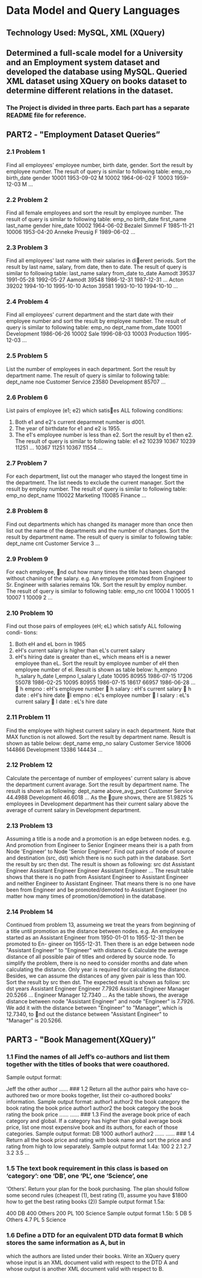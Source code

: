 # Data Model and Query Languages
## Technology Used: MySQL, XML (XQuery)
##    Determined a full-scale model for a University and an Employment system dataset and developed the database using MySQL. Queried XML dataset using XQuery on books dataset to determine different relations in the dataset. 

### The Project is divided in three parts. Each part has a separate README file for reference.


## PART2 - "Employment Dataset Queries”


### 2.1 Problem 1
Find all employees' employee number, birth date, gender. Sort the result by
employee number. The result of query is similar to following table:
emp_no birth_date gender
10001 1953-09-02 M
10002 1964-06-02 F
10003 1959-12-03 M
...
### 2.2 Problem 2
Find all female employees and sort the result by employee number. The result
of query is similar to following table:
emp_no birth_date first_name last_name gender hire_date
10002 1964-06-02 Bezalel Simmel F 1985-11-21
10006 1953-04-20 Anneke Preusig F 1989-06-02
...
### 2.3 Problem 3
Find all employees' last name with their salaries in dierent periods. Sort the
result by last name, salary, from date, then to date. The result of query is
similar to following table:
last_name salary from_date to_date
Aamodt 39537 1991-05-28 1992-05-27
Aamodt 39548 1986-12-31 1987-12-31
...
Acton 39202 1994-10-10 1995-10-10
Acton 39581 1993-10-10 1994-10-10
...
### 2.4 Problem 4
Find all employees' current department and the start date with their employee
number and sort the result by employee number. The result of query is similar
to following table:
emp_no dept_name from_date
10001 Development 1986-06-26
10002 Sale 1996-08-03
10003 Production 1995-12-03
...
### 2.5 Problem 5
List the number of employees in each department. Sort the result by department
name. The result of query is similar to following table:
dept_name noe
Customer Service 23580
Development 85707
...
### 2.6 Problem 6
List pairs of employee (e1; e2) which satises ALL following conditions:
1. Both e1 and e2's current deparmnet number is d001.
2. The year of birthdate for e1 and e2 is 1955.
3. The e1's employee number is less than e2.
Sort the result by e1 then e2. The result of query is similar to following table:
e1 e2
10239 10367
10239 11251
...
10367 11251
10367 11554
...
### 2.7 Problem 7
For each department, list out the manager who stayed the longest time in the
department. The list needs to exclude the current manager. Sort the result by
employ number. The result of query is similar to following table:
emp_no dept_name
110022 Marketing
110085 Finance
...
### 2.8 Problem 8
Find out departments which has changed its manager more than once then list
out the name of the departments and the number of changes. Sort the result
by department name. The result of query is similar to following table:
dept_name cnt
Customer Service 3
...
### 2.9 Problem 9
For each employee, nd out how many times the title has been changed without
chaning of the salary. e.g. An employee promoted from Engineer to Sr. Engineer
with salaries remains 10k. Sort the result by employ number. The result of query
is similar to following table:
emp_no cnt
10004 1
10005 1
10007 1
10009 2
...
### 2.10 Problem 10
Find out those pairs of employees (eH; eL) which satisfy ALL following condi-
tions:
1. Both eH and eL born in 1965
2. eH's current salary is higher than eL's current salary
3. eH's hiring date is greater than eL, which means eH is a newer employee
than eL.
Sort the result by employee number of eH then employee number of el.
Result is shown as table below:
h_empno h_salary h_date l_empno l_salary l_date
10095 80955 1986-07-15 17206 55078 1986-02-25
10095 80955 1986-07-15 18617 66957 1986-06-28
...
 h empno : eH's employee number
 h salary : eH's current salary
 h date : eH's hire date
 l empno : eL's employee number
 l salary : eL's current salary
 l date : eL's hire date
### 2.11 Problem 11
Find the employee with highest current salary in each department. Note that
MAX function is not allowed. Sort the result by department name. Result is
shown as table below:
dept_name emp_no salary
Customer Service 18006 144866
Development 13386 144434
...
### 2.12 Problem 12
Calculate the percentage of number of employees' current salary is above the
department current avarage. Sort the result by department name. The result
is shown as following:
dept_name above_avg_pect
Customer Service 44.4988
Development 46.6018
...
As the gure shows, there are 51.9825 % employees in Development department
has their current salary above the average of current salary in Development
department.
### 2.13 Problem 13
Assuming a title is a node and a promotion is an edge between nodes. e.g.
And promotion from Engineer to Senior Engineer means their is a path from
Node 'Engineer' to Node 'Senior Engineer'. Find out pairs of node of source
and destination (src, dst) which there is no such path in the database. Sort the
result by src then dst. The result is shown as following:
src dst
Assistant Engineer Assistant Engineer
Engineer Assistant Engineer
...
The result table shows that there is no path from Assistant Engineer to Assistant
Engineer and neither Engineer to Assistant Engineer. That means there is no
one have been from Engineer and be promoted/demoted to Assistant Engineer
(no matter how many times of promotion/demotion) in the database.
### 2.14 Problem 14
Continued from problem 13, assumeing we treat the years from beginning of a
title until promotion as the distance between nodes. e.g. An employee started as
an Assistant Engineer from 1950-01-01 to 1955-12-31 then be promoted to En-
gineer on 1955-12-31. Then there is an edge between node "Assistant Engineer"
to "Engineer" with distance 6.
Calculate the average distance of all possible pair of titles and ordered by
source node. To simplify the problem, there is no need to consider months and
date when calculating the distance. Only year is required for calculating the
distance. Besides, we can assume the distances of any given pair is less than
100.
Sort the result by src then dst. The expected result is shown as follow:
src dst years
Assistant Engineer Engineer 7.7926
Assistant Engineer Manager 20.5266
...
Engineer Manager 12.7340
...
As the table shows, the average distance between node "Assistant Engineer" and
node "Engineer" is 7.7926. We add it with the distance between "Engineer"
to "Manager", which is 12.7340, to nd out the distance between "Assistant
Engineer" to "Manager" is 20.5266.



## PART3 - "Book Management(XQuery)”

### 1.1 Find the names of all Jeff’s co-authors and list them together with the titles of books that were coauthored.
Sample output format:
<book>
<title>Big data analytics</title>
<name>Jeff</name>
<name>the other author</name>
</book>
……
### 1.2 Return all the author pairs who have co-authored two or more books together, list their co-authored
books’ information.
Sample output format:
<coauthor>
<output>
<name>author1</name>
<name>author2</name>
<book year="the book year">
<title>the book title</title>
<category>the book category</category>
<rating>the book rating</rating>
<price>the book price</price>
</book>
</output>
<output>
<name>author1</name>
<name>author2</name>
<book year="the book year">
<title>the book title</title>
<category>the book category</category>
<rating>the book rating</rating>
<price>the book price</price>
</book>
</output>
......
</coauthor>
……
### 1.3 Find the average book price of each category and global. If a category has higher than global average
book price, list one most expensive book and its authors, for each of those categories.
Sample output format:
<result>
<categories>
<output>
<category>DB</category>
<title>Database systems</title>
<price>1000</price>
<name>author1</name>
<name>author2</name>
<name>……</name>
</output>
</categories>
......
</result>
### 1.4 Return all the book price and rating with book name and sort the price and rating from high to low
separately.
Sample output format 1.4a:
<title>Applied Mathematics</title>
<price>100</price>
<title>Introduction to R programming<title/>
<price>200</price>
<title>Introduction to Python<title/>
<price>300</price>
<title>Big data analytics<title/>
<price>400</price>
…
Sample output format 1.4b:
<title>Applied Functional Analysis</title>
<rating>2</rating>
<title>Applied Mathematics</title>
<rating>2.1</rating>
<title>AWS: Security Best Practices on AWS</title>
<rating>2.7</rating>
<title>Introduction to R programming</title>
<rating>3.2</rating>
<title>Big data analytics</title>
<rating>3.5</rating>
…
  
### 1.5 The text book requirement in this class is based on ‘category’: one ‘DB’, one ‘PL’, one ‘Science’, one
‘Others’. Return your plan for the book purchasing. The plan should follow some second rules (cheapest (1),
best rating (1), assume you have $1800 how to get the best rating books (2))
Sample output format 1.5a:
<title>Big data analytics</title>
<price>400</price>
<category>DB</category>
<title>Applied Functional Analysis</title>
<price>400</price>
<category>Others</category>
<title>Introduction to R programming</title>
<price>200</price>
<category>PL</category>
<title>Applied Mathematics</title>
<price>100</price>
<category>Science</category>
Sample output format 1.5b:
<title>Database systems</title>
<rating>5</rating>
<category>DB</category>
<title>Pattern Recognition</title>
<rating>5</rating>
<category>Others</category>
<title>Introduction to Python</title>
<rating>4.7</rating>
<category>PL</category>
<title>Statistical Inference</title>
<rating>5</rating>
<category>Science</category>

### 1.6 Define a DTD for an equivalent DTD data format B which stores the same information as A, but in
which the authors are listed under their books. Write an XQuery query whose input is an XML document valid
with respect to the DTD A and whose output is another XML document valid with respect to B.
